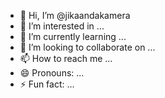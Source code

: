 - 👋 Hi, I’m @jikaandakamera
- 👀 I’m interested in ...
- 🌱 I’m currently learning ...
- 💞️ I’m looking to collaborate on ...
- 📫 How to reach me ...
- 😄 Pronouns: ...
- ⚡ Fun fact: ...

<!---
jikaandakamera/jikaandakamera is a ✨ special ✨ repository because its `README.md` (this file) appears on your GitHub profile.
You can click the Preview link to take a look at your changes.
--->
